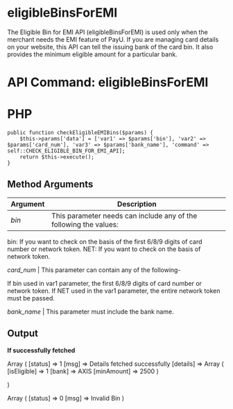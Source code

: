 # eligibleBinsForEMI

The Eligible Bin for EMI API (eligibleBinsForEMI) is used only when the merchant needs the EMI feature of PayU. If you are managing card details on your website, this API can tell the issuing bank of the card bin. It also provides the minimum eligible amount for a particular bank.

# API Command: eligibleBinsForEMI


# PHP

    public function checkEligibleEMIBins($params) {
        $this->params['data'] = ['var1' => $params['bin'], 'var2' => $params['card_num'], 'var3' => $params['bank_name'], 'command' => self::CHECK_ELIGIBLE_BIN_FOR_EMI_API];
        return $this->execute();
    }

## Method Arguments

Argument |  Description
------------ | --------------------------
*bin* | This parameter needs can include any of the following the values:

bin: If you want to check on the basis of the first 6/8/9 digits of card number or network token.
NET: If you want to check on the basis of network token.

*card_num* | This parameter can contain any of the following-

If bin used in var1 parameter, the first 6/8/9 digits of card number or network token.
If NET used in the var1 parameter, the entire network token must be passed.

*bank_name* | This parameter must include the bank name.


## Output


**If successfully fetched**

Array
(
    [status] => 1
    [msg] => Details fetched successfully
    [details] => Array
        (
            [isEligible] => 1
            [bank] => AXIS
            [minAmount] => 2500
        )

)

Array (
[status] => 0
[msg] => Invalid Bin )